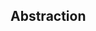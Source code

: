 <div id="title">

## Abstraction
</div>

<div id="body">

<include src="what/container-inParent-asPanel.md" boilerplate />

</div>